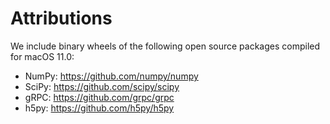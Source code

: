 # Attributions

We include binary wheels of the following open source packages compiled for macOS 11.0: 

- NumPy: https://github.com/numpy/numpy
- SciPy: https://github.com/scipy/scipy
- gRPC: https://github.com/grpc/grpc
- h5py: https://github.com/h5py/h5py


